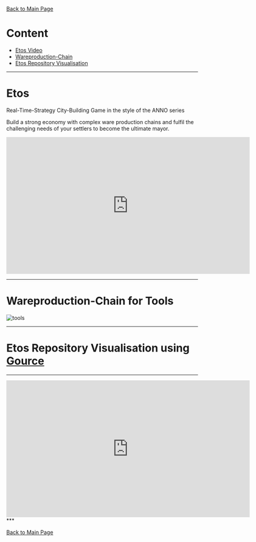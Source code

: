 [Back to Main Page](https://ogoxhammerschild.github.io/)

# Content    
    
+ [Etos Video](#Etos_Video)   
+ [Wareproduction-Chain](#Chain)   
+ [Etos Repository Visualisation](#Gource)   

<a name="Etos_Video"/>   

***   
# Etos   

Real-Time-Strategy City-Building Game in the style of the ANNO series

Build a strong economy with complex ware production chains and fulfil the challenging needs of your settlers to become the ultimate mayor.

<iframe width="640" height="360" src="https://www.youtube.com/embed/pd9AR2BzJ0E?rel=0" frameborder="0" allowfullscreen></iframe>   

<a name="Chain"/>   
   
***   
      
# Wareproduction-Chain for Tools   
   
![tools](https://raw.githubusercontent.com/OgoxHammerschild/Etos/master/docs/images/Produktionskette_White.png)   

***   

<a name="Gource"/>   

# Etos Repository Visualisation using [Gource](https://gource.io)

***   
<iframe width="640" height="360" src="https://www.youtube.com/embed/uBaK0XQHS3c?rel=0" frameborder="0" allowfullscreen autoplay="1" loop="1"></iframe>   
***   

[Back to Main Page](https://ogoxhammerschild.github.io/)   
